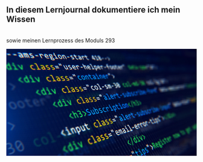 ## In diesem Lernjournal dokumentiere ich mein Wissen 
<br>
sowie meinen Lernprozess des Moduls 293

![Bild HTML](/Sonstiges/imgs/html.jpeg)

